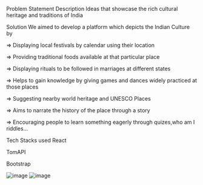 Problem Statement Description
Ideas that showcase the rich cultural heritage and traditions of India

Solution
We aimed to develop a platform which depicts the Indian Culture by

=> Displaying local festivals by calendar using their location

=> Providing traditional foods available at that particular place

=> Displaying rituals to be followed in marriages at different states

=> Helps to gain knowledge by giving games and dances widely practiced at those places

=> Suggesting nearby world heritage and UNESCO Places

=> Aims to narrate the history of the place through a story

=> Encouraging people to learn something eagerly through quizes,who am I riddles...

Tech Stacks used
React

TomAPI

Bootstrap


![image](https://github.com/SABARISHV18/SmartIndiaHackathon/assets/115387031/49b06e15-3d0e-4766-a29d-a90a40a7dbf4)
![image](https://github.com/SABARISHV18/SmartIndiaHackathon/assets/115387031/5a5d5e9a-1fbb-425e-86b8-5df9ab42c003)


